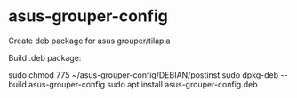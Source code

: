 # asus-grouper-config
Create deb package for asus grouper/tilapia

Build .deb package:

sudo chmod 775 ~/asus-grouper-config/DEBIAN/postinst
sudo dpkg-deb --build asus-grouper-config
sudo apt install asus-grouper-config.deb
